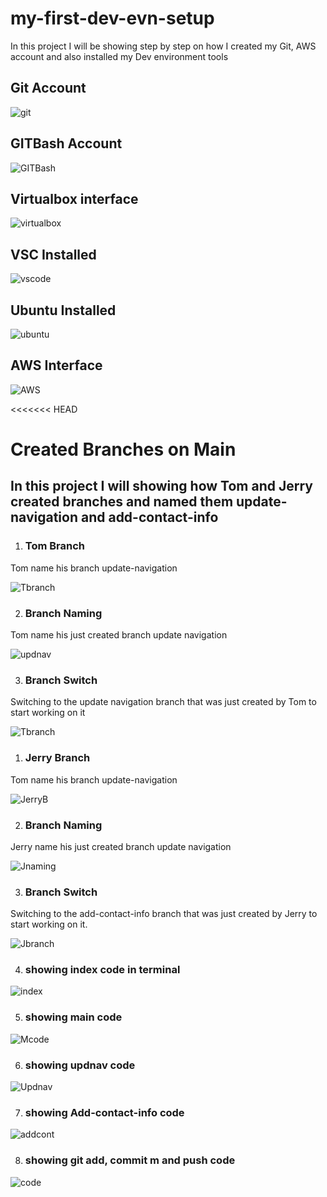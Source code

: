 # my-first-dev-evn-setup

In this project I will be showing step by step on how I created my Git, AWS account and also installed my Dev environment tools

## Git Account 

![git](./img/1.GIT-Acct.png)

## GITBash Account

![GITBash](./img/2.GITBash-interface.png)

## Virtualbox interface

![virtualbox](./img/3.Virtualbox.png)


## VSC Installed

![vscode](./img/4.VSCode.png)


## Ubuntu Installed

![ubuntu](./img/5.Ub-interface.png)

## AWS Interface

![AWS](./img/6.AWS-Acct.png)

<<<<<<< HEAD

# Created Branches on Main

## In this project I will showing how Tom and Jerry created branches and named them update-navigation and add-contact-info

1. ### Tom Branch

Tom name his branch update-navigation

![Tbranch](./img/1.Branches-creatn.png)

2. ### Branch Naming

Tom name his just created branch update navigation

![updnav](./img/2.nam-creatn.updatenav.png)

3. ### Branch Switch

Switching to the update navigation branch that was just created by Tom to start working on it

![Tbranch](./img/3.switched.to-navupd.png)




1. ### Jerry Branch

Tom name his branch update-navigation

![JerryB](./img/1.Branches-creatn.png)


2. ### Branch Naming

Jerry name his just created branch update navigation

![Jnaming](./img/3.switched-addcontact.png)


3. ### Branch Switch

Switching to the add-contact-info branch that was just created by Jerry to start working on it.

![Jbranch](./img/3.switched-addcontact.png)



4. ### showing index code in terminal

![index](./img/4.shwn-indx.png)


5. ### showing main code

![Mcode](./img/1.main-code.png)


6. ### showing updnav code

![Updnav](./img/2.updnav-code.png)


7. ### showing Add-contact-info code

![addcont](./img/3.addcont-info-code.png)


8. ### showing git add, commit m and push code

![code](./img/7.shown-commit-co.png)



